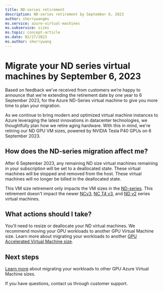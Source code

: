 ```yaml
---
title: ND-series retirement
description: ND-series retirement by September 6, 2023
author: sherrywangms
ms.service: azure-virtual-machines
ms.subservice: sizes
ms.topic: concept-article
ms.date: 02/27/2023
ms.author: sherrywang
---
```

# Migrate your ND series virtual machines by September 6, 2023
Based on feedback we’ve received from customers we’re happy to announce that we're extending the retirement date by one year to 6 September 2023, for the Azure ND-Series virtual machine to give you more time to plan  your migration. 

As we continue to bring modern and optimized virtual machine instances to Azure leveraging the latest innovations in datacenter technologies, we thoughtfully plan how we retire aging hardware. 
With this in mind, we're retiring our ND GPU VM sizes,  powered by NVIDIA Tesla P40 GPUs on 6 September 2023. 

## How does the ND-series migration affect me?  

After 6 September 2023, any remaining ND size virtual machines remaining in your subscription will be set to a deallocated state. These virtual machines will be stopped and removed from the host. These virtual machines will no longer be billed in the deallocated state. 

This VM size retirement only impacts the VM sizes in the [ND-series](../../nd-series.md). This retirement doesn't impact the newer [NCv3](../../ncv3-series.md), [NC T4 v3](../../nct4-v3-series.md), and [ND v2](../../ndv2-series.md) series virtual machines. 

## What actions should I take?  
You'll need to resize or deallocate your ND virtual machines. We recommend moving your GPU workloads to another GPU Virtual Machine size. Learn more about migrating your workloads to another [GPU Accelerated Virtual Machine size](../../sizes-gpu.md).

## Next steps
[Learn more](../../migration/sizes/n-series-migration.md) about migrating your workloads to other GPU Azure Virtual Machine sizes. 

If you have questions, contact us through customer support.

